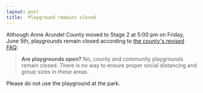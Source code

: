 ```yaml
---
layout: post
title:  Playground remains closed
---
```

Although Anne Arundel County moved to Stage 2 at 5:00 pm on Friday, June 5th, playgrounds remain closed according to [the county's revised FAQ](https://www.aacounty.org/coronavirus/road-to-recovery/Revised%20FAQ%20June%205.pdf):
> **Are playgrounds open?** No, county and community playgrounds remain closed. There is no way to ensure proper social distancing and group sizes in these areas.

Please do not use the playground at the park.

